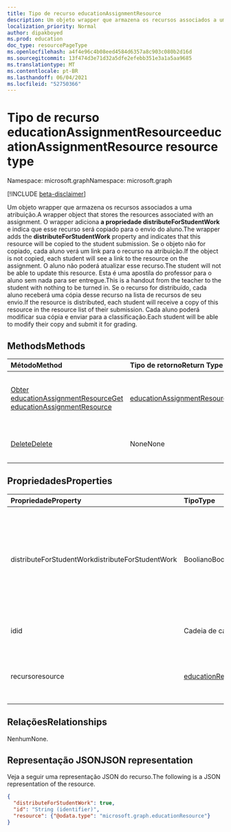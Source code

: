 ```yaml
---
title: Tipo de recurso educationAssignmentResource
description: Um objeto wrapper que armazena os recursos associados a uma atribuição. O wrapper adiciona a **propriedade distributeForStudentWork** e indica que esse recurso irá
localization_priority: Normal
author: dipakboyed
ms.prod: education
doc_type: resourcePageType
ms.openlocfilehash: a4f4e96c4b08eed4584d6357a8c903c080b2d16d
ms.sourcegitcommit: 13f474d3e71d32a5dfe2efebb351e3a1a5aa9685
ms.translationtype: MT
ms.contentlocale: pt-BR
ms.lasthandoff: 06/04/2021
ms.locfileid: "52750366"
---
```

# <a name="educationassignmentresource-resource-type"></a><span data-ttu-id="f4ba1-104">Tipo de recurso educationAssignmentResource</span><span class="sxs-lookup"><span data-stu-id="f4ba1-104">educationAssignmentResource resource type</span></span>

<span data-ttu-id="f4ba1-105">Namespace: microsoft.graph</span><span class="sxs-lookup"><span data-stu-id="f4ba1-105">Namespace: microsoft.graph</span></span>

[!INCLUDE [beta-disclaimer](../../includes/beta-disclaimer.md)]

<span data-ttu-id="f4ba1-106">Um objeto wrapper que armazena os recursos associados a uma atribuição.</span><span class="sxs-lookup"><span data-stu-id="f4ba1-106">A wrapper object that stores the resources associated with an assignment.</span></span> <span data-ttu-id="f4ba1-107">O wrapper adiciona **a propriedade distributeForStudentWork** e indica que esse recurso será copiado para o envio do aluno.</span><span class="sxs-lookup"><span data-stu-id="f4ba1-107">The wrapper adds the **distributeForStudentWork** property and indicates that this resource will be copied to the student submission.</span></span>  <span data-ttu-id="f4ba1-108">Se o objeto não for copiado, cada aluno verá um link para o recurso na atribuição.</span><span class="sxs-lookup"><span data-stu-id="f4ba1-108">If the object is not copied, each student will see a link to the resource on the assignment.</span></span> <span data-ttu-id="f4ba1-109">O aluno não poderá atualizar esse recurso.</span><span class="sxs-lookup"><span data-stu-id="f4ba1-109">The student will not be able to update this resource.</span></span> <span data-ttu-id="f4ba1-110">Esta é uma apostila do professor para o aluno sem nada para ser entregue.</span><span class="sxs-lookup"><span data-stu-id="f4ba1-110">This is a handout from the teacher to the student with nothing to be turned in.</span></span> <span data-ttu-id="f4ba1-111">Se o recurso for distribuído, cada aluno receberá uma cópia desse recurso na lista de recursos de seu envio.</span><span class="sxs-lookup"><span data-stu-id="f4ba1-111">If the resource is distributed, each student will receive a copy of this resource in the resource list of their submission.</span></span> <span data-ttu-id="f4ba1-112">Cada aluno poderá modificar sua cópia e enviar para a classificação.</span><span class="sxs-lookup"><span data-stu-id="f4ba1-112">Each student will be able to modify their copy and submit it for grading.</span></span>


## <a name="methods"></a><span data-ttu-id="f4ba1-113">Methods</span><span class="sxs-lookup"><span data-stu-id="f4ba1-113">Methods</span></span>

| <span data-ttu-id="f4ba1-114">Método</span><span class="sxs-lookup"><span data-stu-id="f4ba1-114">Method</span></span>           | <span data-ttu-id="f4ba1-115">Tipo de retorno</span><span class="sxs-lookup"><span data-stu-id="f4ba1-115">Return Type</span></span>    |<span data-ttu-id="f4ba1-116">Descrição</span><span class="sxs-lookup"><span data-stu-id="f4ba1-116">Description</span></span>|
|:---------------|:--------|:----------|
|[<span data-ttu-id="f4ba1-117">Obter educationAssignmentResource</span><span class="sxs-lookup"><span data-stu-id="f4ba1-117">Get educationAssignmentResource</span></span>](../api/educationassignmentresource-get.md) | [<span data-ttu-id="f4ba1-118">educationAssignmentResource</span><span class="sxs-lookup"><span data-stu-id="f4ba1-118">educationAssignmentResource</span></span>](educationassignmentresource.md) |<span data-ttu-id="f4ba1-119">Leia propriedades e relações de um **objeto educationAssignmentResource.**</span><span class="sxs-lookup"><span data-stu-id="f4ba1-119">Read properties and relationships of an **educationAssignmentResource** object.</span></span>|
|[<span data-ttu-id="f4ba1-120">Delete</span><span class="sxs-lookup"><span data-stu-id="f4ba1-120">Delete</span></span>](../api/educationassignmentresource-delete.md) | <span data-ttu-id="f4ba1-121">None</span><span class="sxs-lookup"><span data-stu-id="f4ba1-121">None</span></span> |<span data-ttu-id="f4ba1-122">**Exclua um objeto educationAssignmentResource.**</span><span class="sxs-lookup"><span data-stu-id="f4ba1-122">Delete an **educationAssignmentResource** object.</span></span> |

## <a name="properties"></a><span data-ttu-id="f4ba1-123">Propriedades</span><span class="sxs-lookup"><span data-stu-id="f4ba1-123">Properties</span></span>
| <span data-ttu-id="f4ba1-124">Propriedade</span><span class="sxs-lookup"><span data-stu-id="f4ba1-124">Property</span></span>     | <span data-ttu-id="f4ba1-125">Tipo</span><span class="sxs-lookup"><span data-stu-id="f4ba1-125">Type</span></span>   |<span data-ttu-id="f4ba1-126">Descrição</span><span class="sxs-lookup"><span data-stu-id="f4ba1-126">Description</span></span>|
|:---------------|:--------|:----------|
|<span data-ttu-id="f4ba1-127">distributeForStudentWork</span><span class="sxs-lookup"><span data-stu-id="f4ba1-127">distributeForStudentWork</span></span>|<span data-ttu-id="f4ba1-128">Booliano</span><span class="sxs-lookup"><span data-stu-id="f4ba1-128">Boolean</span></span>|<span data-ttu-id="f4ba1-129">Indica se esse recurso deve ser copiado para cada envio de alunos para modificação e envio.</span><span class="sxs-lookup"><span data-stu-id="f4ba1-129">Indicates whether this resource should be copied to each student submission for modification and submission.</span></span>|
|<span data-ttu-id="f4ba1-130">id</span><span class="sxs-lookup"><span data-stu-id="f4ba1-130">id</span></span>|<span data-ttu-id="f4ba1-131">Cadeia de caracteres</span><span class="sxs-lookup"><span data-stu-id="f4ba1-131">String</span></span>| <span data-ttu-id="f4ba1-132">ID desse recurso.</span><span class="sxs-lookup"><span data-stu-id="f4ba1-132">ID of this resource.</span></span> <span data-ttu-id="f4ba1-133">Somente leitura.</span><span class="sxs-lookup"><span data-stu-id="f4ba1-133">Read-only.</span></span>|
|<span data-ttu-id="f4ba1-134">recurso</span><span class="sxs-lookup"><span data-stu-id="f4ba1-134">resource</span></span>|[<span data-ttu-id="f4ba1-135">educationResource</span><span class="sxs-lookup"><span data-stu-id="f4ba1-135">educationResource</span></span>](educationresource.md)|<span data-ttu-id="f4ba1-136">Objeto Resource que foi associado a essa atribuição.</span><span class="sxs-lookup"><span data-stu-id="f4ba1-136">Resource object that has been associated with this assignment.</span></span>|

## <a name="relationships"></a><span data-ttu-id="f4ba1-137">Relações</span><span class="sxs-lookup"><span data-stu-id="f4ba1-137">Relationships</span></span>
<span data-ttu-id="f4ba1-138">Nenhum</span><span class="sxs-lookup"><span data-stu-id="f4ba1-138">None.</span></span>


## <a name="json-representation"></a><span data-ttu-id="f4ba1-139">Representação JSON</span><span class="sxs-lookup"><span data-stu-id="f4ba1-139">JSON representation</span></span>

<span data-ttu-id="f4ba1-140">Veja a seguir uma representação JSON do recurso.</span><span class="sxs-lookup"><span data-stu-id="f4ba1-140">The following is a JSON representation of the resource.</span></span>

<!-- {
  "blockType": "resource",
  "optionalProperties": [

  ],
  "@odata.type": "microsoft.graph.educationAssignmentResource"
}-->

```json
{
  "distributeForStudentWork": true,
  "id": "String (identifier)",
  "resource": {"@odata.type": "microsoft.graph.educationResource"}
}

```

<!-- uuid: 8fcb5dbc-d5aa-4681-8e31-b001d5168d79
2015-10-25 14:57:30 UTC -->
<!--
{
  "type": "#page.annotation",
  "description": "educationAssignmentResource resource",
  "keywords": "",
  "section": "documentation",
  "tocPath": "",
  "suppressions": []
}
-->


